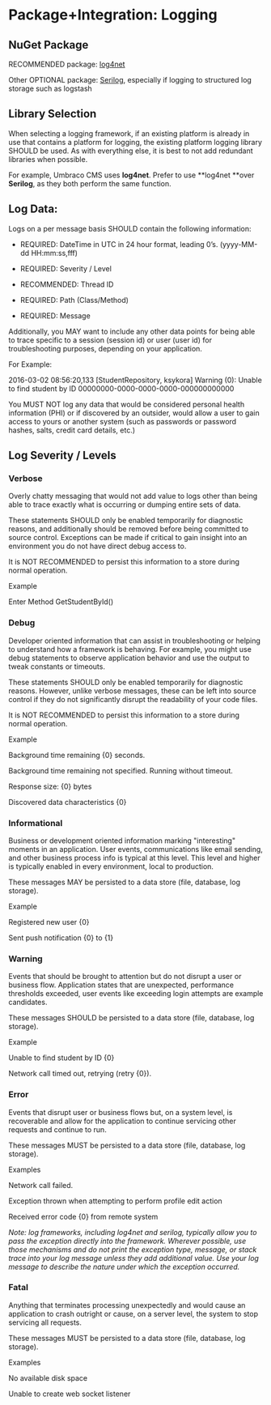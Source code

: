 # Package+Integration: Logging

## NuGet Package

RECOMMENDED package: [log4net](https://www.nuget.org/packages/log4net/)

Other OPTIONAL package: [Serilog](https://www.nuget.org/packages/Serilog/), especially if logging to structured log storage such as logstash

## Library Selection

When selecting a logging framework, if an existing platform is already in use that contains a platform for logging, the existing platform logging library SHOULD be used. As with everything else, it is best to not add redundant libraries when possible.

For example, Umbraco CMS uses **log4net**. Prefer to use **log4net **over **Serilog**, as they both perform the same function.

## Log Data:

Logs on a per message basis SHOULD contain the following information:

* REQUIRED: DateTime in UTC in 24 hour format, leading 0’s. (yyyy-MM-dd HH:mm:ss,fff)

* REQUIRED: Severity / Level

* RECOMMENDED: Thread ID

* REQUIRED: Path (Class/Method)

* REQUIRED: Message

Additionally, you MAY want to include any other data points for being able to trace specific to a session (session id) or user (user id) for troubleshooting purposes, depending on your application.

For Example:

2016-03-02 08:56:20,133 [StudentRepository, ksykora] Warning (0): Unable to find student by ID 00000000-0000-0000-0000-000000000000

You MUST NOT log any data that would be considered personal health information (PHI) or if discovered by an outsider, would allow a user to gain access to yours or another system (such as passwords or password hashes, salts, credit card details, etc.)

## Log Severity / Levels

### Verbose 

Overly chatty messaging that would not add value to logs other than being able to trace exactly what is occurring or dumping entire sets of data. 

These statements SHOULD only be enabled temporarily for diagnostic reasons, and additionally should be removed before being committed to source control. Exceptions can be made if critical to gain insight into an environment you do not have direct debug access to.

It is NOT RECOMMENDED to persist this information to a store during normal operation.

Example

Enter Method GetStudentById()

### Debug

Developer oriented information that can assist in troubleshooting or helping to understand how a framework is behaving. For example, you might use debug statements to observe application behavior and use the output to tweak constants or timeouts.

These statements SHOULD only be enabled temporarily for diagnostic reasons. However, unlike verbose messages, these can be left into source control if they do not significantly disrupt the readability of your code files.

It is NOT RECOMMENDED to persist this information to a store during normal operation.

Example

Background time remaining {0} seconds.

Background time remaining not specified. Running without timeout.

Response size: {0} bytes

Discovered data characteristics {0}

### Informational

Business or development oriented information marking "interesting" moments in an application.  User events, communications like email sending, and other business process info is typical at this level.  This level and higher is typically enabled in every environment, local to production.

These messages MAY be persisted to a data store (file, database, log storage).

Example

Registered new user {0}

Sent push notification {0} to {1}

### Warning

Events that should be brought to attention but do not disrupt a user or business flow.  Application states that are unexpected, performance thresholds exceeded, user events like exceeding login attempts are example candidates.

These messages SHOULD be persisted to a data store (file, database, log storage).

Example

Unable to find student by ID {0}

Network call timed out, retrying (retry {0}).

### Error

Events that disrupt user or business flows but, on a system level, is recoverable and allow for the application to continue servicing other requests and continue to run. 

These messages MUST be persisted to a data store (file, database, log storage).

Examples

Network call failed.

Exception thrown when attempting to perform profile edit action

Received error code {0} from remote system

*Note: log frameworks, including log4net and serilog, typically allow you to pass the exception directly into the framework. Wherever possible, use those mechanisms and do not print the exception type, message, or stack trace into your log message unless they add additional value. Use your log message to describe the nature under which the exception occurred.*

### Fatal

Anything that terminates processing unexpectedly and would cause an application to crash outright or cause, on a server level, the system to stop servicing all requests.

These messages MUST be persisted to a data store (file, database, log storage).

Examples

No available disk space

Unable to create web socket listener

